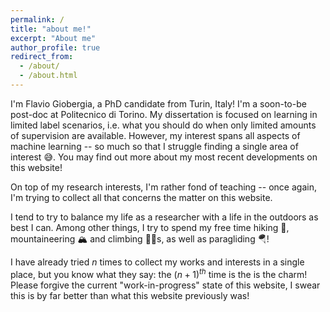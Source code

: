 ```yaml
---
permalink: /
title: "about me!"
excerpt: "About me"
author_profile: true
redirect_from: 
  - /about/
  - /about.html
---
```


I'm Flavio Giobergia, a PhD candidate from Turin, Italy! I'm a soon-to-be post-doc at Politecnico di Torino. My dissertation is focused on learning in limited label scenarios, i.e. what you should do when only limited amounts of supervision are available. However, my interest spans all aspects of machine learning -- so much so that I struggle finding a single area of interest 😅. You may find out more about my most recent developments on this website!

On top of my research interests, I'm rather fond of teaching -- once again, I'm trying to collect all that concerns the matter on this website. 

I tend to try to balance my life as a researcher with a life in the outdoors as best I can. Among other things, I try to spend my free time hiking 🥾,  mountaineering 🏔 and climbing 🧗‍♂️s, as well as paragliding 🪂! 

I have already tried $n$ times to collect my works and interests in a single place, but you know what they say: the $(n+1)^{th}$ time is the is the charm! Please forgive the current "work-in-progress" state of this website, I swear this is by far better than what this website previously was!
